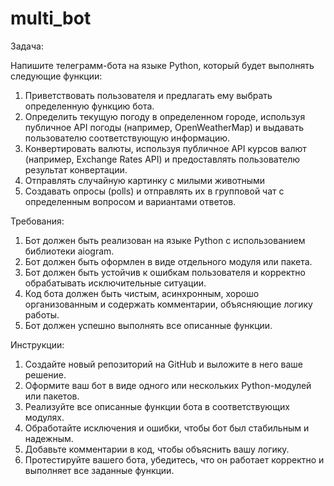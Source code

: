 # multi_bot


Задача:

Напишите телеграмм-бота на языке Python, который будет выполнять следующие функции:

1. Приветствовать пользователя и предлагать ему выбрать определенную функцию бота.
2. Определить текущую погоду в определенном городе, используя публичное API погоды (например, OpenWeatherMap) и выдавать пользователю соответствующую информацию.
3. Конвертировать валюты, используя публичное API курсов валют (например, Exchange Rates API) и предоставлять пользователю результат конвертации.
4. Отправлять случайную картинку с милыми животными
5. Создавать опросы (polls) и отправлять их в групповой чат с определенным вопросом и вариантами ответов.


Требования:

1. Бот должен быть реализован на языке Python с использованием библиотеки aiogram.
2. Бот должен быть оформлен в виде отдельного модуля или пакета.
3. Бот должен быть устойчив к ошибкам пользователя и корректно обрабатывать исключительные ситуации.
4. Код бота должен быть чистым, асинхронным, хорошо организованным и содержать комментарии, объясняющие логику работы.
5. Бот должен успешно выполнять все описанные функции.

Инструкции:

1. Создайте новый репозиторий на GitHub и выложите в него ваше решение.
2. Оформите ваш бот в виде одного или нескольких Python-модулей или пакетов.
3. Реализуйте все описанные функции бота в соответствующих модулях.
4. Обработайте исключения и ошибки, чтобы бот был стабильным и надежным.
5. Добавьте комментарии в код, чтобы объяснить вашу логику.
6. Протестируйте вашего бота, убедитесь, что он работает корректно и выполняет все заданные функции.